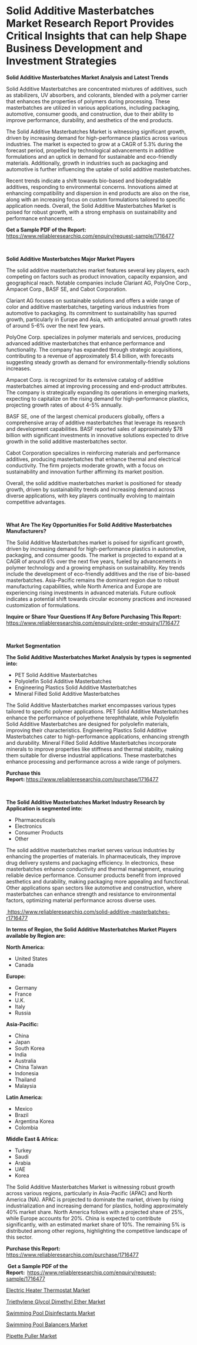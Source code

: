 <p><h1>Solid Additive Masterbatches Market Research Report Provides Critical Insights that can help Shape Business Development and Investment Strategies</h1></p><p><strong>Solid Additive Masterbatches Market Analysis and Latest Trends</strong></p>
<p><p>Solid Additive Masterbatches are concentrated mixtures of additives, such as stabilizers, UV absorbers, and colorants, blended with a polymer carrier that enhances the properties of polymers during processing. These masterbatches are utilized in various applications, including packaging, automotive, consumer goods, and construction, due to their ability to improve performance, durability, and aesthetics of the end products.</p><p>The Solid Additive Masterbatches Market is witnessing significant growth, driven by increasing demand for high-performance plastics across various industries. The market is expected to grow at a CAGR of 5.3% during the forecast period, propelled by technological advancements in additive formulations and an uptick in demand for sustainable and eco-friendly materials. Additionally, growth in industries such as packaging and automotive is further influencing the uptake of solid additive masterbatches.</p><p>Recent trends indicate a shift towards bio-based and biodegradable additives, responding to environmental concerns. Innovations aimed at enhancing compatibility and dispersion in end products are also on the rise, along with an increasing focus on custom formulations tailored to specific application needs. Overall, the Solid Additive Masterbatches Market is poised for robust growth, with a strong emphasis on sustainability and performance enhancement.</p></p>
<p><strong>Get a Sample PDF of the Report:&nbsp;</strong> <a href="https://www.reliableresearchiq.com/enquiry/request-sample/1716477?utm_campaign=103&utm_medium=2&utm_source=Github&utm_content=ia&utm_term=23102024&utm_id=solid-additive-masterbatches">https://www.reliableresearchiq.com/enquiry/request-sample/1716477</a></p>
<p>&nbsp;</p>
<p><strong>Solid Additive Masterbatches Major Market Players</strong></p>
<p><p>The solid additive masterbatches market features several key players, each competing on factors such as product innovation, capacity expansion, and geographical reach. Notable companies include Clariant AG, PolyOne Corp., Ampacet Corp., BASF SE, and Cabot Corporation.</p><p>Clariant AG focuses on sustainable solutions and offers a wide range of color and additive masterbatches, targeting various industries from automotive to packaging. Its commitment to sustainability has spurred growth, particularly in Europe and Asia, with anticipated annual growth rates of around 5-6% over the next few years.</p><p>PolyOne Corp. specializes in polymer materials and services, producing advanced additive masterbatches that enhance performance and functionality. The company has expanded through strategic acquisitions, contributing to a revenue of approximately $1.4 billion, with forecasts suggesting steady growth as demand for environmentally-friendly solutions increases.</p><p>Ampacet Corp. is recognized for its extensive catalog of additive masterbatches aimed at improving processing and end-product attributes. The company is strategically expanding its operations in emerging markets, expecting to capitalize on the rising demand for high-performance plastics, projecting growth rates of about 4-5% annually.</p><p>BASF SE, one of the largest chemical producers globally, offers a comprehensive array of additive masterbatches that leverage its research and development capabilities. BASF reported sales of approximately $78 billion with significant investments in innovative solutions expected to drive growth in the solid additive masterbatches sector.</p><p>Cabot Corporation specializes in reinforcing materials and performance additives, producing masterbatches that enhance thermal and electrical conductivity. The firm projects moderate growth, with a focus on sustainability and innovation further affirming its market position.</p><p>Overall, the solid additive masterbatches market is positioned for steady growth, driven by sustainability trends and increasing demand across diverse applications, with key players continually evolving to maintain competitive advantages.</p></p>
<p>&nbsp;</p>
<p><strong>What Are The Key Opportunities For Solid Additive Masterbatches Manufacturers?</strong></p>
<p><p>The Solid Additive Masterbatches market is poised for significant growth, driven by increasing demand for high-performance plastics in automotive, packaging, and consumer goods. The market is projected to expand at a CAGR of around 6% over the next five years, fueled by advancements in polymer technology and a growing emphasis on sustainability. Key trends include the development of eco-friendly additives and the rise of bio-based masterbatches. Asia-Pacific remains the dominant region due to robust manufacturing capabilities, while North America and Europe are experiencing rising investments in advanced materials. Future outlook indicates a potential shift towards circular economy practices and increased customization of formulations.</p></p>
<p><strong>Inquire or Share Your Questions If Any Before Purchasing This Report:</strong> <a href="https://www.reliableresearchiq.com/enquiry/pre-order-enquiry/1716477?utm_campaign=103&utm_medium=2&utm_source=Github&utm_content=ia&utm_term=23102024&utm_id=solid-additive-masterbatches">https://www.reliableresearchiq.com/enquiry/pre-order-enquiry/1716477</a></p>
<p>&nbsp;</p>
<p><strong>Market Segmentation</strong></p>
<p><strong>The Solid Additive Masterbatches Market Analysis by types is segmented into:</strong></p>
<p><ul><li>PET Solid Additive Masterbatches</li><li>Polyolefin Solid Additive Masterbatches</li><li>Engineering Plastics Solid Additive Masterbatches</li><li>Mineral Filled Solid Additive Masterbatches</li></ul></p>
<p><p>The Solid Additive Masterbatches market encompasses various types tailored to specific polymer applications. PET Solid Additive Masterbatches enhance the performance of polyethene terephthalate, while Polyolefin Solid Additive Masterbatches are designed for polyolefin materials, improving their characteristics. Engineering Plastics Solid Additive Masterbatches cater to high-performance applications, enhancing strength and durability. Mineral Filled Solid Additive Masterbatches incorporate minerals to improve properties like stiffness and thermal stability, making them suitable for diverse industrial applications. These masterbatches enhance processing and performance across a wide range of polymers.</p></p>
<p><strong>Purchase this Report:&nbsp;</strong><a href="https://www.reliableresearchiq.com/purchase/1716477?utm_campaign=103&utm_medium=2&utm_source=Github&utm_content=ia&utm_term=23102024&utm_id=solid-additive-masterbatches">https://www.reliableresearchiq.com/purchase/1716477</a></p>
<p>&nbsp;</p>
<p><strong>The Solid Additive Masterbatches Market Industry Research by Application is segmented into:</strong></p>
<p><ul><li>Pharmaceuticals</li><li>Electronics</li><li>Consumer Products</li><li>Other</li></ul></p>
<p><p>The solid additive masterbatches market serves various industries by enhancing the properties of materials. In pharmaceuticals, they improve drug delivery systems and packaging efficiency. In electronics, these masterbatches enhance conductivity and thermal management, ensuring reliable device performance. Consumer products benefit from improved aesthetics and durability, making packaging more appealing and functional. Other applications span sectors like automotive and construction, where masterbatches can enhance strength and resistance to environmental factors, optimizing material performance across diverse uses.</p></p>
<p><a href="https://www.reliableresearchiq.com/solid-additive-masterbatches-r1716477?utm_campaign=103&utm_medium=2&utm_source=Github&utm_content=ia&utm_term=23102024&utm_id=solid-additive-masterbatches">&nbsp;https://www.reliableresearchiq.com/solid-additive-masterbatches-r1716477</a></p>
<p><strong>In terms of Region, the Solid Additive Masterbatches Market Players available by Region are:</strong></p>
<p>
    <p> <strong> North America: </strong>
        <ul>
            <li>United States</li>
            <li>Canada</li>
        </ul>
        </p> 
    <p> <strong> Europe: </strong>
        <ul>
            <li>Germany</li>
            <li>France</li>
            <li>U.K.</li>
            <li>Italy</li>
            <li>Russia</li>
        </ul>
        </p> 
    <p> <strong> Asia-Pacific: </strong>
        <ul>
            <li>China</li>
            <li>Japan</li>
            <li>South Korea</li>
            <li>India</li>
            <li>Australia</li>
            <li>China Taiwan</li>
            <li>Indonesia</li>
            <li>Thailand</li>
            <li>Malaysia</li>
        </ul>
        </p> 
    <p> <strong> Latin America: </strong>
        <ul>
            <li>Mexico</li>
            <li>Brazil</li>
            <li>Argentina Korea</li>
            <li>Colombia</li>
        </ul>
        </p> 
    <p> <strong> Middle East & Africa: </strong>
        <ul>
            <li>Turkey</li>
            <li>Saudi</li>
            <li>Arabia</li>
            <li>UAE</li>
            <li>Korea</li>
        </ul>
    </p>
    </p>
<p><p>The Solid Additive Masterbatches Market is witnessing robust growth across various regions, particularly in Asia-Pacific (APAC) and North America (NA). APAC is projected to dominate the market, driven by rising industrialization and increasing demand for plastics, holding approximately 40% market share. North America follows with a projected share of 25%, while Europe accounts for 20%. China is expected to contribute significantly, with an estimated market share of 10%. The remaining 5% is distributed among other regions, highlighting the competitive landscape of this sector.</p></p>
<p><strong>Purchase this Report: </strong><a href="https://www.reliableresearchiq.com/purchase/1716477?utm_campaign=103&utm_medium=2&utm_source=Github&utm_content=ia&utm_term=23102024&utm_id=solid-additive-masterbatches">https://www.reliableresearchiq.com/purchase/1716477</a></p>
<p>&nbsp;<strong>Get a Sample PDF of the Report:&nbsp;&nbsp;</strong><a href="https://www.reliableresearchiq.com/enquiry/request-sample/1716477?utm_campaign=103&utm_medium=2&utm_source=Github&utm_content=ia&utm_term=23102024&utm_id=solid-additive-masterbatches">https://www.reliableresearchiq.com/enquiry/request-sample/1716477</a></p>
<p><strong></strong></p>
<p><p><a href="https://issuu.com/reportprime-2/docs/electric-heater-thermostat-market-s_a92abb45e925eb?utm_campaign=103&utm_medium=2&utm_source=Github&utm_content=ia&utm_term=23102024&utm_id=solid-additive-masterbatches">Electric Heater Thermostat Market</a></p><p><a href="https://github.com/hentonwytandusyl0/Market-Research-Report-List-1/blob/main/triethylene-glycol-dimethyl-ether-market.md?utm_campaign=103&utm_medium=2&utm_source=Github&utm_content=ia&utm_term=23102024&utm_id=solid-additive-masterbatches">Triethylene Glycol Dimethyl Ether Market</a></p><p><a href="https://www.linkedin.com/pulse/market-dynamics-future-trends-global-swimming-pool-disinfectants-rggme?utm_campaign=103&utm_medium=2&utm_source=Github&utm_content=ia&utm_term=23102024&utm_id=solid-additive-masterbatches">Swimming Pool Disinfectants Market</a></p><p><a href="https://www.linkedin.com/pulse/analyzing-swimming-pool-balancers-market-dynamics-growth-drivers-za38e?utm_campaign=103&utm_medium=2&utm_source=Github&utm_content=ia&utm_term=23102024&utm_id=solid-additive-masterbatches">Swimming Pool Balancers Market</a></p><p><a href="https://issuu.com/reportprime-2/docs/pipette-puller-market-size-2030.ppt_0c92fc21e57573?utm_campaign=103&utm_medium=2&utm_source=Github&utm_content=ia&utm_term=23102024&utm_id=solid-additive-masterbatches">Pipette Puller Market</a></p></p>